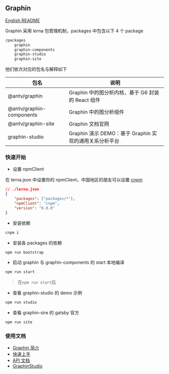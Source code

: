 ## Graphin

[English README](./README.en-US.md)

Graphin 采用 lerna 包管理机制，packages 中包含以下 4 个 package

```bash
/packages
    graphin
    graphin-components
    graphin-studio
    graphin-site
```

他们依次对应的包名与解释如下

|   包名                   | 说明                                                   |
| ------------------------ | ------------------------------------------------------ |
| @antv/graphin            | Graphin 中的图分析内核，基于 G6 封装 的 React 组件     |
| @antv/graphin-components | Graphin 中的图分析组件                                 |
| @antv/graphin-site       | Graphin 文档官网                                       |
| graphin-studio           | Graphin 演示 DEMO：基于 Graphin 实现的通用关系分析平台 |

### 快速开始

-   设置 npmClient

在 lerna.json 中设置你的 npmClient，中国地区的朋友可以设置 [cnpm](https://www.npmjs.com/package/cnpm)

```json
// ./lerna.json
{
    "packages": ["packages/*"],
    "npmClient": "cnpm",
    "version": "0.0.0"
}
```

-   安装依赖

```bash
cnpm i
```

-   安装各 packages 的依赖

```bash
npm run bootstrap
```

-   启动 graphin 与 graphin-components 的 start 本地编译

```bash
npm run start
```

> 在`npm run start`后

-   查看 graphin-studio 的 demo 示例

```bash
npm run studio
```

-   查看 graphin-sire 的 gatsby 官方

```bash
npm run site
```

### 使用文档

-   [Graphin 简介](https://antvis.github.io/graphin/zh/docs/manual/introduction)
-   [快速上手](https://antvis.github.io/graphin/zh/docs/manual/getting-started)
-   [API 文档](https://antvis.github.io/graphin/zh/docs/api/graphin)
-   [GraphinStudio](https://antvis.github.io/graphin/zh/GraphinStudio)
